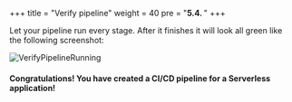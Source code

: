 +++
title = "Verify pipeline"
weight = 40
pre = "<b>5.4. </b>"
+++

Let your pipeline run every stage. After it finishes it will look all green like the following screenshot:

![VerifyPipelineRunning](/images/build-pipeline/pipeline-verify-success.png)

#### Congratulations! You have created a CI/CD pipeline for a Serverless application!